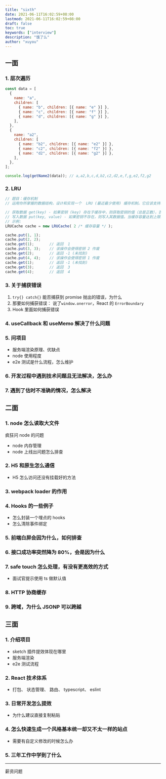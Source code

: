 ```yaml
---
title: "sixth"
date: 2021-06-11T16:02:59+08:00
lastmod: 2021-06-11T16:02:59+08:00
draft: false
toc: true
keywords: ["interview"]
description: "饿了么"
author: "xuyou"
---
```


## 一面

### 1. 层次遍历

```js
const data = [
  {
    name: "a",
    children: [
      { name: "b", children: [{ name: "e" }] },
      { name: "c", children: [{ name: "f" }] },
      { name: "d", children: [{ name: "g" }] },
    ],
  },
  {
    name: "a2",
    children: [
      { name: "b2", children: [{ name: "e2" }] },
      { name: "c2", children: [{ name: "f2" }] },
      { name: "d2", children: [{ name: "g2" }] },
    ],
  },
];

console.log(getName2(data)); // a,a2,b,c,d,b2,c2,d2,e,f,g,e2,f2,g2
```

### 2. LRU

```js
// 题目：缓存机制
// 运用你所掌握的数据结构，设计和实现一个  LRU (最近最少使用) 缓存机制。它应该支持以下操作： 获取数据 get 和 写入数据 put 。

// 获取数据 get(key) - 如果密钥 (key) 存在于缓存中，则获取密钥的值（总是正数），否则返回 -1。
// 写入数据 put(key, value) - 如果密钥不存在，则写入其数据值。当缓存容量达到上限时，它应该在写入新数据之前删除最久未使用的数据值，从而为新的数据值留出空间。
// 示例:
LRUCache cache = new LRUCache( 2 /* 缓存容量 */ );

cache.put(1, 1);
cache.put(2, 2);
cache.get(1);       // 返回  1
cache.put(3, 3);    // 该操作会使得密钥 2 作废
cache.get(2);       // 返回 -1 (未找到)
cache.put(4, 4);    // 该操作会使得密钥 1 作废
cache.get(1);       // 返回 -1 (未找到)
cache.get(3);       // 返回  3
cache.get(4);       // 返回  4
```

### 3. 关于捕获错误

1. `try{} catch{}` 能否捕获到 promise 抛出的错误，为什么
2. 那要如何捕获错误： 说了`window.onerror`，React 的 `ErrorBoundary`
3. Hook 里面如何捕获错误

### 4. useCallback 和 useMemo 解决了什么问题

### 5. 问项目

- 服务端渲染原理、优缺点
- node 使用程度
- e2e 测试是什么流程，怎么维护

### 6. 开发过程中遇到技术问题且无法解决，怎么办

### 7. 遇到了估时不准确的情况，怎么解决

## 二面

### 1. node 怎么读取大文件

疯狂问 node 的问题

- node 内存管理
- node 上线出问题怎么排查

### 2. H5 和原生怎么通信

- H5 怎么访问还没有挂载好的方法

### 3. webpack loader 的作用

### 4. Hooks 的一些例子

- 怎么封装一个埋点的 hooks
- 怎么清除事件绑定

### 5. 前端白屏会因为什么，如何排查

### 6. 接口成功率突然降为 80%，会是因为什么

### 7. safe touch 怎么处理，有没有更高效的方式

- 面试官提示使用 ts 做默认值

### 8. HTTP 协商缓存

### 9. 跨域，为什么 JSONP 可以跨越

## 三面

### 1. 介绍项目

- sketch 插件提效体现在哪里
- 服务端渲染
- e2e 测试流程

### 2. React 技术体系

- 打包、 状态管理、 路由、 typescript、 eslint

### 3. 日常开发怎么提效

- 为什么建议直接复制粘贴

### 4. 怎么快速生成一个风格基本统一却又不太一样的站点

- 需要有自定义修改的时候怎么办

### 5. 三年工作中学到了什么

---

薪资问题
